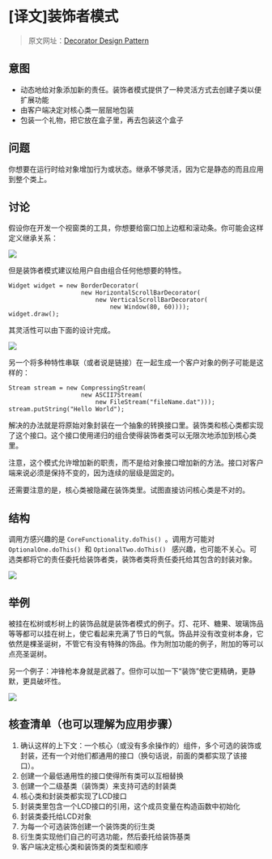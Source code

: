 # [译文]装饰者模式

> 原文网址：[Decorator Design Pattern](https://sourcemaking.com/design_patterns/decorator)

## 意图
- 动态地给对象添加新的责任。装饰者模式提供了一种灵活方式去创建子类以便扩展功能
- 由客户端决定对核心类一层层地包装
- 包装一个礼物，把它放在盒子里，再去包装这个盒子

## 问题
你想要在运行时给对象增加行为或状态。继承不够灵活，因为它是静态的而且应用到整个类上。

## 讨论
假设你在开发一个视窗类的工具，你想要给窗口加上边框和滚动条。你可能会这样定义继承关系：

![](https://sourcemaking.com/files/v2/content/patterns/Decorator.png)

但是装饰者模式建议给用户自由组合任何他想要的特性。

```
Widget widget = new BorderDecorator(
                    new HorizontalScrollBarDecorator(
                        new VerticalScrollBarDecorator(
                            new Window(80, 60))));
widget.draw();
```

其灵活性可以由下面的设计完成。

![](https://sourcemaking.com/files/v2/content/patterns/Decorator_.png)

另一个将多种特性串联（或者说是链接）在一起生成一个客户对象的例子可能是这样的：
````
Stream stream = new CompressingStream(
                    new ASCII7Stream(
                        new FileStream("fileName.dat")));
stream.putString("Hello World");
````

解决的办法就是将原始对象封装在一个抽象的转换接口里。装饰类和核心类都实现了这个接口。这个接口使用递归的组合使得装饰者类可以无限次地添加到核心类里。

注意，这个模式允许增加新的职责，而不是给对象接口增加新的方法。接口对客户端来说必须是保持不变的，因为连续的层级是固定的。

还需要注意的是，核心类被隐藏在装饰类里。试图直接访问核心类是不对的。

## 结构
调用方感兴趣的是 `CoreFunctionality.doThis() `。调用方可能对 `OptionalOne.doThis() `和 `OptionalTwo.doThis() ` 感兴趣，也可能不关心。可选类都将它的责任委托给装饰者类，装饰者类将责任委托给其包含的封装对象。

![](https://sourcemaking.com/files/v2/content/patterns/Decorator__1.png)

## 举例
被挂在松树或杉树上的装饰品就是装饰者模式的例子。灯、花环、糖果、玻璃饰品等等都可以挂在树上，使它看起来充满了节日的气氛。饰品并没有改变树本身，它依然是棵圣诞树，不管它有没有特殊的饰品。作为附加功能的例子，附加的等可以点亮圣诞树。

另一个例子：冲锋枪本身就是武器了。但你可以加一下“装饰”使它更精确，更静默，更具破坏性。

![](https://sourcemaking.com/files/v2/content/patterns/Decorator_example.png)

## 核查清单（也可以理解为应用步骤）
1. 确认这样的上下文：一个核心（或没有多余操作的）组件，多个可选的装饰或封装，还有一个对他们都通用的接口（换句话说，前面的类都实现了该接口）。
2. 创建一个最低通用性的接口使得所有类可以互相替换
3. 创建一个二级基类（装饰类）来支持可选的封装类
4. 核心类和封装类都实现了LCD接口
5. 封装类里包含一个LCD接口的引用，这个成员变量在构造函数中初始化
6. 封装类委托给LCD对象
7. 为每一个可选装饰创建一个装饰类的衍生类
8. 衍生类实现他们自己的可选功能，然后委托给装饰基类
9. 客户端决定核心类和装饰类的类型和顺序
